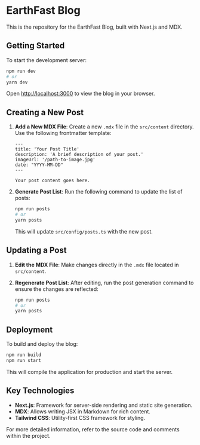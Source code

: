 # EarthFast Blog

This is the repository for the EarthFast Blog, built with Next.js and MDX.

## Getting Started

To start the development server:

```bash
npm run dev
# or
yarn dev
```

Open [http://localhost:3000](http://localhost:3000) to view the blog in your browser.

## Creating a New Post

1. **Add a New MDX File**: Create a new `.mdx` file in the `src/content` directory. Use the following frontmatter template:

   ```mdx
   ---
   title: 'Your Post Title'
   description: 'A brief description of your post.'
   imageUrl: '/path-to-image.jpg'
   date: "YYYY-MM-DD"
   ---

   Your post content goes here.
   ```

2. **Generate Post List**: Run the following command to update the list of posts:

   ```bash
   npm run posts
   # or
   yarn posts
   ```

   This will update `src/config/posts.ts` with the new post.

## Updating a Post

1. **Edit the MDX File**: Make changes directly in the `.mdx` file located in `src/content`.

2. **Regenerate Post List**: After editing, run the post generation command to ensure the changes are reflected:

   ```bash
   npm run posts
   # or
   yarn posts
   ```

## Deployment

To build and deploy the blog:

```bash
npm run build
npm run start
```

This will compile the application for production and start the server.

## Key Technologies

- **Next.js**: Framework for server-side rendering and static site generation.
- **MDX**: Allows writing JSX in Markdown for rich content.
- **Tailwind CSS**: Utility-first CSS framework for styling.

For more detailed information, refer to the source code and comments within the project.
